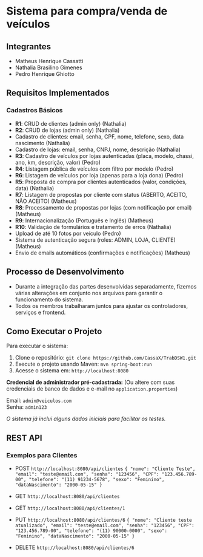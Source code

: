 # Sistema para compra/venda de veículos

## Integrantes
- Matheus Henrique Cassatti
- Nathalia Brasilino Gimenes
- Pedro Henrique Ghiotto

## Requisitos Implementados
### Cadastros Básicos
-  **R1**: CRUD de clientes (admin only) (Nathalia)
-  **R2**: CRUD de lojas (admin only) (Nathalia)
-  Cadastro de clientes: email, senha, CPF, nome, telefone, sexo, data nascimento (Nathalia)
-  Cadastro de lojas: email, senha, CNPJ, nome, descrição (Nathalia)
-  **R3**: Cadastro de veículos por lojas autenticadas (placa, modelo, chassi, ano, km, descrição, valor) (Pedro)
-  **R4**: Listagem pública de veículos com filtro por modelo (Pedro)
-  **R6**: Listagem de veículos por loja (apenas para a loja dona) (Pedro)
-  **R5**: Proposta de compra por clientes autenticados (valor, condições, data) (Nathalia)
-  **R7**: Listagem de propostas por cliente com status (ABERTO, ACEITO, NÃO ACEITO) (Matheus)
-  **R8**: Processamento de propostas por lojas (com notificação por email) (Matheus)
-  **R9**: Internacionalização (Português e Inglês) (Matheus)
-  **R10**: Validação de formulários e tratamento de erros (Nathalia)
-  Upload de até 10 fotos por veículo (Pedro)
-  Sistema de autenticação segura (roles: ADMIN, LOJA, CLIENTE) (Matheus)
-  Envio de emails automáticos (confirmações e notificações) (Matheus)

## Processo de Desenvolvimento
- Durante a integração das partes desenvolvidas separadamente, fizemos várias alterações em conjunto nos arquivos para garantir o funcionamento do sistema. 
- Todos os membros trabalharam juntos para ajustar os controladores, serviços e frontend.

## Como Executar o Projeto
Para executar o sistema:

1. Clone o repositório: `git clone https://github.com/CassaX/TrabDSW1.git`
2. Execute o projeto usando Maven: `mvn spring-boot:run`
3. Acesse o sistema em: `http://localhost:8080`

**Credencial de administrador pré-cadastrada:** (Ou altere com suas credenciais de banco de dados e e-mail no `application.properties`)

Email: `admin@veiculos.com`  
Senha: `admin123`

*O sistema já inclui alguns dados iniciais para facilitar os testes.*

## REST API
### Exemplos para Clientes
- POST `http://localhost:8080/api/clientes`
  `{
    "nome": "Cliente Teste",
    "email": "teste@email.com",
    "senha": "123456",
    "CPF": "123.456.789-00",
    "telefone": "(11) 91234-5678",
    "sexo": "Feminino",
    "dataNascimento": "2000-05-15"
  }`

- GET `http://localhost:8080/api/clientes`
- GET `http://localhost:8080/api/clientes/1`
- PUT `http://localhost:8080/api/clientes/6`
  `{
    "nome": "Cliente teste atualizado",
    "email": "teste@email.com",
    "senha": "123456",
    "CPF": "123.456.789-00",
    "telefone": "(11) 90000-0000",
    "sexo": "Feminino",
    "dataNascimento": "2000-05-15"
  }`
- DELETE `http://localhost:8080/api/clientes/6`
